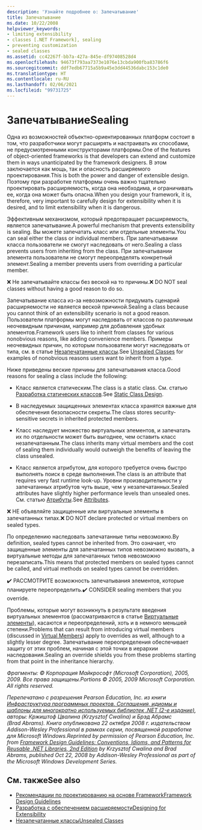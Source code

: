 ```yaml
---
description: 'Узнайте подробнее о: Запечатывание'
title: Запечатывание
ms.date: 10/22/2008
helpviewer_keywords:
- limiting extensibility
- classes [.NET Framework], sealing
- preventing customization
- sealed classes
ms.assetid: cc42267f-bb7a-427a-845e-df97408528d4
ms.openlocfilehash: 94673f793aa7373e1076e13cbda900fba83786f6
ms.sourcegitcommit: ddf7edb67715a5b9a45e3dd44536dabc153c1de0
ms.translationtype: HT
ms.contentlocale: ru-RU
ms.lasthandoff: 02/06/2021
ms.locfileid: "99731725"
---
```

# <a name="sealing"></a><span data-ttu-id="09292-103">Запечатывание</span><span class="sxs-lookup"><span data-stu-id="09292-103">Sealing</span></span>

<span data-ttu-id="09292-104">Одна из возможностей объектно-ориентированных платформ состоит в том, что разработчики могут расширять и настраивать их способами, не предусмотренными конструкторами платформы.</span><span class="sxs-lookup"><span data-stu-id="09292-104">One of the features of object-oriented frameworks is that developers can extend and customize them in ways unanticipated by the framework designers.</span></span> <span data-ttu-id="09292-105">В этом заключается как мощь, так и опасность расширяемого проектирования.</span><span class="sxs-lookup"><span data-stu-id="09292-105">This is both the power and danger of extensible design.</span></span> <span data-ttu-id="09292-106">Поэтому при разработке платформы очень важно тщательно проектировать расширяемость, когда она необходима, и ограничивать ее, когда она может быть опасна.</span><span class="sxs-lookup"><span data-stu-id="09292-106">When you design your framework, it is, therefore, very important to carefully design for extensibility when it is desired, and to limit extensibility when it is dangerous.</span></span>

 <span data-ttu-id="09292-107">Эффективным механизмом, который предотвращает расширяемость, является запечатывание.</span><span class="sxs-lookup"><span data-stu-id="09292-107">A powerful mechanism that prevents extensibility is sealing.</span></span> <span data-ttu-id="09292-108">Вы можете запечатать класс или отдельные элементы.</span><span class="sxs-lookup"><span data-stu-id="09292-108">You can seal either the class or individual members.</span></span> <span data-ttu-id="09292-109">При запечатывании класса пользователи не смогут наследовать от него.</span><span class="sxs-lookup"><span data-stu-id="09292-109">Sealing a class prevents users from inheriting from the class.</span></span> <span data-ttu-id="09292-110">При запечатывании элемента пользователи не смогут переопределять конкретный элемент.</span><span class="sxs-lookup"><span data-stu-id="09292-110">Sealing a member prevents users from overriding a particular member.</span></span>

 <span data-ttu-id="09292-111">❌ Не запечатывайте классы без веской на то причины.</span><span class="sxs-lookup"><span data-stu-id="09292-111">❌ DO NOT seal classes without having a good reason to do so.</span></span>

 <span data-ttu-id="09292-112">Запечатывание класса из-за невозможности придумать сценарий расширяемости не является веской причиной.</span><span class="sxs-lookup"><span data-stu-id="09292-112">Sealing a class because you cannot think of an extensibility scenario is not a good reason.</span></span> <span data-ttu-id="09292-113">Пользователи платформы могут наследовать от классов по различным неочевидным причинам, например для добавления удобных элементов.</span><span class="sxs-lookup"><span data-stu-id="09292-113">Framework users like to inherit from classes for various nonobvious reasons, like adding convenience members.</span></span> <span data-ttu-id="09292-114">Примеры неочевидных причин, по которым пользователи могут наследовать от типа, см. в статье [Незапечатанные классы](unsealed-classes.md).</span><span class="sxs-lookup"><span data-stu-id="09292-114">See [Unsealed Classes](unsealed-classes.md) for examples of nonobvious reasons users want to inherit from a type.</span></span>

 <span data-ttu-id="09292-115">Ниже приведены веские причины для запечатывания класса.</span><span class="sxs-lookup"><span data-stu-id="09292-115">Good reasons for sealing a class include the following:</span></span>

- <span data-ttu-id="09292-116">Класс является статическим.</span><span class="sxs-lookup"><span data-stu-id="09292-116">The class is a static class.</span></span> <span data-ttu-id="09292-117">См. статью [Разработка статических классов](static-class.md).</span><span class="sxs-lookup"><span data-stu-id="09292-117">See [Static Class Design](static-class.md).</span></span>

- <span data-ttu-id="09292-118">В наследуемых защищенных элементах класса хранятся важные для обеспечения безопасности секреты.</span><span class="sxs-lookup"><span data-stu-id="09292-118">The class stores security-sensitive secrets in inherited protected members.</span></span>

- <span data-ttu-id="09292-119">Класс наследует множество виртуальных элементов, и запечатать их по отдельности может быть выгоднее, чем оставить класс незапечатанным.</span><span class="sxs-lookup"><span data-stu-id="09292-119">The class inherits many virtual members and the cost of sealing them individually would outweigh the benefits of leaving the class unsealed.</span></span>

- <span data-ttu-id="09292-120">Класс является атрибутом, для которого требуется очень быстро выполнять поиск в среде выполнения.</span><span class="sxs-lookup"><span data-stu-id="09292-120">The class is an attribute that requires very fast runtime look-up.</span></span> <span data-ttu-id="09292-121">Уровни производительности у запечатанных атрибутов чуть выше, чем у незапечатанных.</span><span class="sxs-lookup"><span data-stu-id="09292-121">Sealed attributes have slightly higher performance levels than unsealed ones.</span></span> <span data-ttu-id="09292-122">См. статью [Атрибуты](attributes.md).</span><span class="sxs-lookup"><span data-stu-id="09292-122">See [Attributes](attributes.md).</span></span>

 <span data-ttu-id="09292-123">❌ НЕ объявляйте защищенные или виртуальные элементы в запечатанных типах.</span><span class="sxs-lookup"><span data-stu-id="09292-123">❌ DO NOT declare protected or virtual members on sealed types.</span></span>

 <span data-ttu-id="09292-124">По определению наследовать запечатанные типы невозможно.</span><span class="sxs-lookup"><span data-stu-id="09292-124">By definition, sealed types cannot be inherited from.</span></span> <span data-ttu-id="09292-125">Это означает, что защищенные элементы для запечатанных типов невозможно вызвать, а виртуальные методы для запечатанных типов невозможно перезаписать.</span><span class="sxs-lookup"><span data-stu-id="09292-125">This means that protected members on sealed types cannot be called, and virtual methods on sealed types cannot be overridden.</span></span>

 <span data-ttu-id="09292-126">✔️ РАССМОТРИТЕ возможность запечатывания элементов, которые планируете переопределить.</span><span class="sxs-lookup"><span data-stu-id="09292-126">✔️ CONSIDER sealing members that you override.</span></span>

 <span data-ttu-id="09292-127">Проблемы, которые могут возникнуть в результате введения виртуальных элементов (рассматриваются в статье [Виртуальные элементы](virtual-members.md)), касаются и переопределений, хоть и в немного меньшей степени.</span><span class="sxs-lookup"><span data-stu-id="09292-127">Problems that can result from introducing virtual members (discussed in [Virtual Members](virtual-members.md)) apply to overrides as well, although to a slightly lesser degree.</span></span> <span data-ttu-id="09292-128">Запечатывание переопределения обеспечивает защиту от этих проблем, начиная с этой точки в иерархии наследования.</span><span class="sxs-lookup"><span data-stu-id="09292-128">Sealing an override shields you from these problems starting from that point in the inheritance hierarchy.</span></span>

 <span data-ttu-id="09292-129">*Фрагменты: © Корпорация Майкрософт (Microsoft Corporation), 2005, 2009. Все права защищены.*</span><span class="sxs-lookup"><span data-stu-id="09292-129">*Portions © 2005, 2009 Microsoft Corporation. All rights reserved.*</span></span>

 <span data-ttu-id="09292-130">*Перепечатано с разрешения Pearson Education, Inc. из книги [Инфраструктура программных проектов. Соглашения, идиомы и шаблоны для многократно используемых библиотек .NET (2-е издание)](https://www.informit.com/store/framework-design-guidelines-conventions-idioms-and-9780321545619), авторы: Кржиштоф Цвалина (Krzysztof Cwalina) и Брэд Абрамс (Brad Abrams). Книга опубликована 22 октября 2008 г. издательством Addison-Wesley Professional в рамках серии, посвященной разработке для Microsoft Windows.*</span><span class="sxs-lookup"><span data-stu-id="09292-130">*Reprinted by permission of Pearson Education, Inc. from [Framework Design Guidelines: Conventions, Idioms, and Patterns for Reusable .NET Libraries, 2nd Edition](https://www.informit.com/store/framework-design-guidelines-conventions-idioms-and-9780321545619) by Krzysztof Cwalina and Brad Abrams, published Oct 22, 2008 by Addison-Wesley Professional as part of the Microsoft Windows Development Series.*</span></span>

## <a name="see-also"></a><span data-ttu-id="09292-131">См. также</span><span class="sxs-lookup"><span data-stu-id="09292-131">See also</span></span>

- [<span data-ttu-id="09292-132">Рекомендации по проектированию на основе Framework</span><span class="sxs-lookup"><span data-stu-id="09292-132">Framework Design Guidelines</span></span>](index.md)
- [<span data-ttu-id="09292-133">Разработка с обеспечением расширяемости</span><span class="sxs-lookup"><span data-stu-id="09292-133">Designing for Extensibility</span></span>](designing-for-extensibility.md)
- [<span data-ttu-id="09292-134">Незапечатанные классы</span><span class="sxs-lookup"><span data-stu-id="09292-134">Unsealed Classes</span></span>](unsealed-classes.md)
